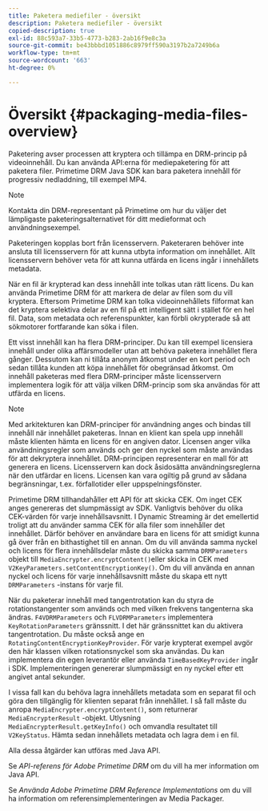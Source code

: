 ```yaml
---
title: Paketera mediefiler - översikt
description: Paketera mediefiler - översikt
copied-description: true
exl-id: 88c593a7-33b5-4773-b283-2ab16f9e8c3a
source-git-commit: be43bbbd1051886c8979ff590a3197b2a7249b6a
workflow-type: tm+mt
source-wordcount: '663'
ht-degree: 0%

---
```


# Översikt {#packaging-media-files-overview}

Paketering avser processen att kryptera och tillämpa en DRM-princip på videoinnehåll. Du kan använda API:erna för mediepaketering för att paketera filer. Primetime DRM Java SDK kan bara paketera innehåll för progressiv nedladdning, till exempel MP4.

>[!NOTE]
>
>Kontakta din DRM-representant på Primetime om hur du väljer det lämpligaste paketeringsalternativet för ditt medieformat och användningsexempel.

Paketeringen kopplas bort från licensservern. Paketeraren behöver inte ansluta till licensservern för att kunna utbyta information om innehållet. Allt licensservern behöver veta för att kunna utfärda en licens ingår i innehållets metadata.

När en fil är krypterad kan dess innehåll inte tolkas utan rätt licens. Du kan använda Primetime DRM för att markera de delar av filen som du vill kryptera. Eftersom Primetime DRM kan tolka videoinnehållets filformat kan det kryptera selektiva delar av en fil på ett intelligent sätt i stället för en hel fil. Data, som metadata och referenspunkter, kan förbli okrypterade så att sökmotorer fortfarande kan söka i filen.

Ett visst innehåll kan ha flera DRM-principer. Du kan till exempel licensiera innehåll under olika affärsmodeller utan att behöva paketera innehållet flera gånger. Dessutom kan ni tillåta anonym åtkomst under en kort period och sedan tillåta kunden att köpa innehållet för obegränsad åtkomst. Om innehåll paketeras med flera DRM-principer måste licensservern implementera logik för att välja vilken DRM-princip som ska användas för att utfärda en licens.

>[!NOTE]
>
>Med arkitekturen kan DRM-principer för användning anges och bindas till innehåll när innehållet paketeras. Innan en klient kan spela upp innehåll måste klienten hämta en licens för en angiven dator. Licensen anger vilka användningsregler som används och ger den nyckel som måste användas för att dekryptera innehållet. DRM-principen representerar en mall för att generera en licens. Licensservern kan dock åsidosätta användningsreglerna när den utfärdar en licens. Licensen kan vara ogiltig på grund av sådana begränsningar, t.ex. förfallotider eller uppspelningsfönster.

Primetime DRM tillhandahåller ett API för att skicka CEK. Om inget CEK anges genereras det slumpmässigt av SDK. Vanligtvis behöver du olika CEK-värden för varje innehållsavsnitt. I Dynamic Streaming är det emellertid troligt att du använder samma CEK för alla filer som innehåller det innehållet. Därför behöver en användare bara en licens för att smidigt kunna gå över från en bithastighet till en annan. Om du vill använda samma nyckel och licens för flera innehållsdelar måste du skicka samma `DRMParameters` objekt till `MediaEncrypter.encryptContent()`eller skicka in CEK med `V2KeyParameters.setContentEncryptionKey()`. Om du vill använda en annan nyckel och licens för varje innehållsavsnitt måste du skapa ett nytt `DRMParameters` -instans för varje fil.

När du paketerar innehåll med tangentrotation kan du styra de rotationstangenter som används och med vilken frekvens tangenterna ska ändras. `F4VDRMParameters` och `FLVDRMParameters` implementera `KeyRotationParameters` gränssnitt. I det här gränssnittet kan du aktivera tangentrotation. Du måste också ange en `RotatingContentEncryptionKeyProvider`. För varje krypterat exempel avgör den här klassen vilken rotationsnyckel som ska användas. Du kan implementera din egen leverantör eller använda `TimeBasedKeyProvider` ingår i SDK. Implementeringen genererar slumpmässigt en ny nyckel efter ett angivet antal sekunder.

I vissa fall kan du behöva lagra innehållets metadata som en separat fil och göra den tillgänglig för klienten separat från innehållet. I så fall måste du anropa `MediaEncrypter.encryptContent()`, som returnerar `MediaEncrypterResult` -objekt. Utlysning `MediaEncrypterResult.getKeyInfo()` och omvandla resultatet till `V2KeyStatus`. Hämta sedan innehållets metadata och lagra dem i en fil.

Alla dessa åtgärder kan utföras med Java API.

Se *API-referens för Adobe Primetime DRM* om du vill ha mer information om Java API.

Se *Använda Adobe Primetime DRM Reference Implementations* om du vill ha information om referensimplementeringen av Media Packager.
